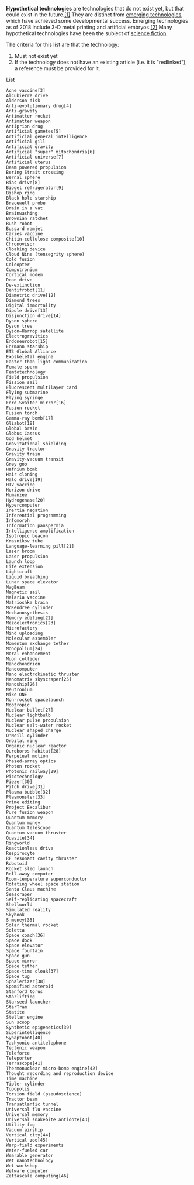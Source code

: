 **Hypothetical technologies** are technologies that do not exist yet, but that could exist in the future.[[1]](https://en.wikipedia.org/wiki/List_of_hypothetical_technologies#cite_note-1) They are distinct from [emerging technologies](https://en.wikipedia.org/wiki/List_of_emerging_technologies "List of emerging technologies"), which have achieved some developmental success. Emerging technologies as of 2018 include 3-D metal printing and artificial embryos.[[2]](https://en.wikipedia.org/wiki/List_of_hypothetical_technologies#cite_note-2) Many hypothetical technologies have been the subject of [science fiction](https://en.wikipedia.org/wiki/Science_fiction "Science fiction").

The criteria for this list are that the technology:

1.  Must not exist yet
2.  If the technology does not have an existing article (i.e. it is "redlinked"), a reference must be provided for it.



List

    Acne vaccine[3]
    Alcubierre drive
    Alderson disk
    Anti-evolutionary drug[4]
    Anti-gravity
    Antimatter rocket
    Antimatter weapon
    Antiprion drug
    Artificial gametes[5]
    Artificial general intelligence
    Artificial gill
    Artificial gravity
    Artificial "super" mitochondria[6]
    Artificial universe[7]
    Artificial uterus
    Beam powered propulsion
    Bering Strait crossing
    Bernal sphere
    Bias drive[8]
    Biogel refrigerator[9]
    Bishop ring
    Black hole starship
    Bracewell probe
    Brain in a vat
    Brainwashing
    Brownian ratchet
    Bush robot
    Bussard ramjet
    Caries vaccine
    Chitin-cellulose composite[10]
    Chronovisor
    Cloaking device
    Cloud Nine (tensegrity sphere)
    Cold fusion
    Coleopter
    Computronium
    Cortical modem
    Dean drive
    De-extinction
    Dentifrobot[11]
    Diametric drive[12]
    Diamond trees
    Digital immortality
    Dipole drive[13]
    Disjunction drive[14]
    Dyson sphere
    Dyson tree
    Dyson–Harrop satellite
    Electrogravitics
    Endoneurobot[15]
    Enzmann starship
    ET3 Global Alliance
    Exoskeletal engine
    Faster than light communication
    Female sperm
    Femtotechnology
    Field propulsion
    Fission sail
    Fluorescent multilayer card
    Flying submarine
    Flying syringe
    Ford-Svaiter mirror[16]
    Fusion rocket
    Fusion torch
    Gamma-ray bomb[17]
    Gliabot[18]
    Global brain
    Globus Cassus
    God helmet
    Gravitational shielding
    Gravity tractor
    Gravity train
    Gravity-vacuum transit
    Grey goo
    Hafnium bomb
    Hair cloning
    Halo drive[19]
    HIV vaccine
    Horizon drive
    Humanzee
    Hydrogenase[20]
    Hypercomputer
    Inertia negation
    Inferential programming
    Infomorph
    Information panspermia
    Intelligence amplification
    Isotropic beacon
    Krasnikov tube
    Language-learning pill[21]
    Laser broom
    Laser propulsion
    Launch loop
    Life extension
    Lightcraft
    Liquid breathing
    Lunar space elevator
    MagBeam
    Magnetic sail
    Malaria vaccine
    Matrioshka brain
    McKendree cylinder
    Mechanosynthesis
    Memory editing[22]
    Mezoelectronics[23]
    Microfactory
    Mind uploading
    Molecular assembler
    Momentum exchange tether
    Monopolium[24]
    Moral enhancement
    Muon collider
    Nanochondrion
    Nanocomputer
    Nano electrokinetic thruster
    Nanomatrix skyscraper[25]
    Nanoship[26]
    Neutronium
    Nike ONE
    Non-rocket spacelaunch
    Nootropic
    Nuclear bullet[27]
    Nuclear lightbulb
    Nuclear pulse propulsion
    Nuclear salt-water rocket
    Nuclear shaped charge
    O'Neill cylinder
    Orbital ring
    Organic nuclear reactor
    Ouroboros habitat[28]
    Perpetual motion
    Phased-array optics
    Photon rocket
    Photonic railway[29]
    Picotechnology
    Piezer[30]
    Pitch drive[31]
    Plasma bubble[32]
    Plasmonster[33]
    Prime editing
    Project Excalibur
    Pure fusion weapon
    Quantum memory
    Quantum money
    Quantum telescope
    Quantum vacuum thruster
    Quasite[34]
    Ringworld
    Reactionless drive
    Respirocyte
    RF resonant cavity thruster
    Robotoid
    Rocket sled launch
    Roll-away computer
    Room-temperature superconductor
    Rotating wheel space station
    Santa Claus machine
    Seascraper
    Self-replicating spacecraft
    Shellworld
    Simulated reality
    Skyhook
    S-money[35]
    Solar thermal rocket
    Soletta
    Space coach[36]
    Space dock
    Space elevator
    Space fountain
    Space gun
    Space mirror
    Space tether
    Space-time cloak[37]
    Space tug
    Sphalerizer[38]
    Spomified asteroid
    Stanford torus
    Starlifting
    Starseed launcher
    StarTram
    Statite
    Stellar engine
    Sun scoop
    Synthetic epigenetics[39]
    Superintelligence
    Synaptobot[40]
    Tachyonic antitelephone
    Tectonic weapon
    Teleforce
    Teleporter
    Terrascope[41]
    Thermonuclear micro-bomb engine[42]
    Thought recording and reproduction device
    Time machine
    Tipler cylinder
    Topopolis
    Torsion field (pseudoscience)
    Tractor beam
    Transatlantic tunnel
    Universal flu vaccine
    Universal memory
    Universal snakebite antidote[43]
    Utility fog
    Vacuum airship
    Vertical city[44]
    Vertical zoo[45]
    Warp-field experiments
    Water-fueled car
    Wearable generator
    Wet nanotechnology
    Wet workshop
    Wetware computer
    Zettascale computing[46]

